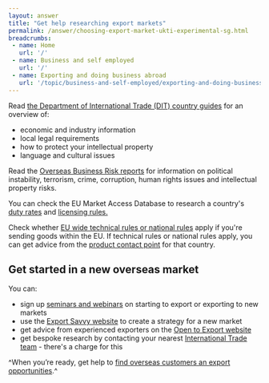 ```yaml
---
layout: answer
title: "Get help researching export markets"
permalink: /answer/choosing-export-market-ukti-experimental-sg.html
breadcrumbs:
 - name: Home
   url: '/'
 - name: Business and self employed
   url: '/'
 - name: Exporting and doing business abroad
   url: '/topic/business-and-self-employed/exporting-and-doing-business-abroad.html'
---
```


Read [the Department of International Trade (DIT) country guides](https://www.gov.uk/government/collections/exporting-country-guides) for an overview of:

- economic and industry information
- local legal requirements
- how to protect your intellectual property
- language and cultural issues

Read the [Overseas Business Risk reports](https://www.gov.uk/government/collections/overseas-business-risk) for information on political instability, terrorism, crime, corruption, human rights issues and intellectual property risks. 

You can check the EU Market Access Database to research a country's [duty rates](http://madb.europa.eu/madb/datasetPreviewFormIFpubli.htm?datacat_id=IF&from=publi) and [licensing rules.](http://madb.europa.eu/madb/datasetPreviewFormATpubli.htm?datacat_id=AT&from=publi)

Check whether [EU wide technical rules or national rules](https://ec.europa.eu/growth/single-market/goods/free-movement-sectors_en) apply if you're sending goods within the EU. If technical rules or national rules apply, you can get advice from the [product contact point](https://ec.europa.eu/growth/single-market/goods/free-movement-sectors/mutual-recognition/contacts-list_en) for that country.

## Get started in a new overseas market

You can:

- sign up [seminars and webinars](https://www.events.ukti.gov.uk) on starting to export or exporting to new markets
- use the [Export Savvy website](https://www.exportsavvy.co.uk/plan/create-your-plan) to create a strategy for a new market
- get advice from experienced exporters on the [Open to Export website](http://opentoexport.com/ask-the-experts/latest-questions/) 
- get bespoke research by contacting your nearest [International Trade team](https://www.contactus.trade.gov.uk/office-finder) - there's a charge for this

^When you’re ready, get help to [find overseas customers an export opportunities](/start/find-overseas-business-opportunities-experimental-sg.html).^
